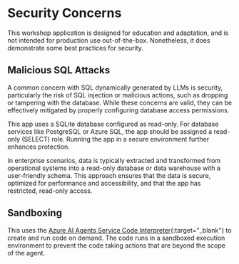 # Security Concerns

This workshop application is designed for education and adaptation, and is not intended for production use out-of-the-box. Nonetheless, it does demonstrate some best practices for security.

## Malicious SQL Attacks

A common concern with SQL dynamically generated by LLMs is security, particularly the risk of SQL injection or malicious actions, such as dropping or tampering with the database. While these concerns are valid, they can be effectively mitigated by properly configuring database access permissions.

This app uses a SQLite database configured as read-only. For database services like PostgreSQL or Azure SQL, the app should be assigned a read-only (SELECT) role. Running the app in a secure environment further enhances protection.

In enterprise scenarios, data is typically extracted and transformed from operational systems into a read-only database or data warehouse with a user-friendly schema. This approach ensures that the data is secure, optimized for performance and accessibility, and that the app has restricted, read-only access.

## Sandboxing

This uses the [Azure AI Agents Service Code Interpreter](https://learn.microsoft.com/azure/ai-services/agents/how-to/tools/code-interpreter?view=azure-python-preview&tabs=python&pivots=overview){:target="_blank"} to create and run code on demand. The code runs in a sandboxed execution environment to prevent the code taking actions that are beyond the scope of the agent.
